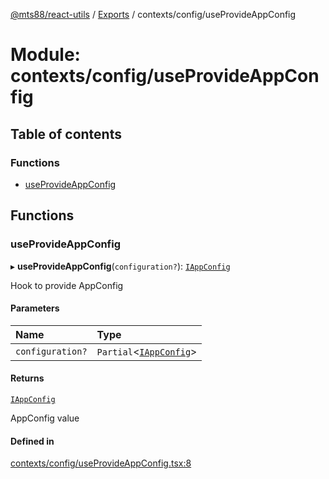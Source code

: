 [@mts88/react-utils](../README.md) / [Exports](../modules.md) / contexts/config/useProvideAppConfig

# Module: contexts/config/useProvideAppConfig

## Table of contents

### Functions

- [useProvideAppConfig](contexts_config_useProvideAppConfig.md#useprovideappconfig)

## Functions

### useProvideAppConfig

▸ **useProvideAppConfig**(`configuration?`): [`IAppConfig`](contexts_config_IAppConfig.md#iappconfig)

Hook to provide AppConfig

#### Parameters

| Name | Type |
| :------ | :------ |
| `configuration?` | `Partial`<[`IAppConfig`](contexts_config_IAppConfig.md#iappconfig)\> |

#### Returns

[`IAppConfig`](contexts_config_IAppConfig.md#iappconfig)

AppConfig value

#### Defined in

[contexts/config/useProvideAppConfig.tsx:8](https://github.com/mts88/react-utils/blob/748ec10/lib/contexts/config/useProvideAppConfig.tsx#L8)
